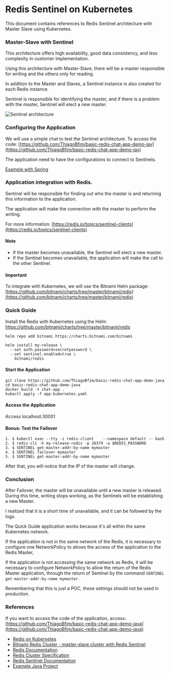 # Redis Sentinel on Kubernetes

This document contains references to Redis Sentinel architecture with Master Slave using Kubernetes.

### Master-Slave with Sentinel

This architecture offers high availability, good data consistency, and less complexity in customer implementation.

Using this architecture with Master-Slave, there will be a master responsible for writing and the others only for reading.

In addition to the Master and Slaves, a Sentinel instance is also created for each Redis instance.

Sentinel is responsible for identifying the master, and if there is a problem with the master, Sentinel will elect a new master.

![Sentinel architecture](https://camo.githubusercontent.com/163aab4a6a4b859bcb9012218a71f35b37d774f4c0b20ea28d12e254902b0133/68747470733a2f2f7274666d2e636f2e75612f77702d636f6e74656e742f75706c6f6164732f323031392f30332f73637265656e2d73686f742d323031372d30382d31312d61742d31342d33342d34322e706e67)

### Configuring the Application

We will use a simple chat to test the Sentinel architecture. To access the code: [https://github.com/ThiagoBfim/basic-redis-chat-app-demo-jav](https://github.com/ThiagoBfim/basic-redis-chat-app-demo-jav)

The application need to have the configurations to connect to Sentinels.

[Example with Spring](https://github.com/spring-projects/spring-data-examples/blob/main/redis/sentinel/src/main/java/example/springdata/redis/sentinel/RedisSentinelApplication.java)

### Application integration with Redis.

Sentinel will be responsible for finding out who the master is and returning this information to the application.

The application will make the connection with the master to perform the writing.

For more information: [https://redis.io/topics/sentinel-clients](https://redis.io/topics/sentinel-clients)

#### Note

* If the master becomes unavailable, the Sentinel will elect a new master.
* If the Sentinel becomes unavailable, the application will make the call to the other Sentinel.

#### Important

To integrate with Kubernetes, we will use the Bitnami Helm package: [https://github.com/bitnami/charts/tree/master/bitnami/redis](https://github.com/bitnami/charts/tree/master/bitnami/redis)

### Quick Guide

Install the Redis with Kubernetes using the Helm https://github.com/bitnami/charts/tree/master/bitnami/redis

```
helm repo add bitnami https://charts.bitnami.com/bitnami

helm install my-release \
  --set auth.password=secretpassword \
  --set sentinel.enabled=true \
    bitnami/redis
```

#### Start the Application

```
git clone https://github.com/ThiagoBfim/basic-redis-chat-app-demo-java
cd basic-redis-chat-app-demo-java
docker build -t chat-app .
kubectl apply -f app-kubernetes.yaml
```

#### Access the Application

Access localhost:30001

#### Bonus: Test the Failover

```
1. $ kubectl exec --tty -i redis-client    --namespace default -- bash
2. $ redis-cli -h my-release-redis -p 26379 -a $REDIS_PASSWORD
3. $ SENTINEL get-master-addr-by-name mymaster
4. $ SENTINEL failover mymaster
5. $ SENTINEL get-master-addr-by-name mymaster
```

After that, you will notice that the IP of the master will change.

### Conclusion

After Failover, the master will be unavailable until a new master is released. During this time, writing stops working, as the Sentinels will be establishing a new Master.

I realized that it is a short time of unavailable, and it can be followed by the logs.

The Quick Guide application works because it's all within the same Kubernetes network.

If the application is not in the same network of the Redis, it is necessary to configure one NetworkPolicy to allows the access of the application to the Redis Master,

If the application is not accessing the same network as Redis, it will be necessary to configure NetworkPolicy to allow the return of the Redis Master application, through the return of Sentinel by the command `SENTINEL get-master-addr-by-name mymaster` .

Remembering that this is just a POC, these settings should not be used in production.

### References

If you want to access the code of the application, access: [https://github.com/ThiagoBfim/basic-redis-chat-app-demo-java](https://github.com/ThiagoBfim/basic-redis-chat-app-demo-java)

* [Redis on Kubernetes](https://medium.com/swlh/production-checklist-for-redis-on-kubernetes-60173d5a5325)
* [Bitnami Redis Cluster - master-slave cluster with Redis Sentinel](https://engineering.bitnami.com/articles/deploy-and-scale-a-redis-cluster-on-kubernetes-with-bitnami-and-helm.html)
* [Redis Documentation](https://docs.redislabs.com/latest/platforms/kubernetes/getting-started/quick-start/)
* [Redis Cluster Specification](https://redis.io/topics/cluster-spec)
* [Redis Sentinel Documentation](https://redis.io/topics/sentinel)
* [Example Java Project](https://developpaper.com/understanding-springboot-integration-in-redis-cluster-environment/)
